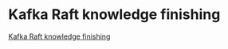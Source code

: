 # Kafka Raft knowledge finishing
[Kafka Raft knowledge finishing](https://aiwithcloud.com/2022/09/19/kafka_raft_knowledge_finishing/)